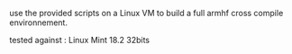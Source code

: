 use the provided scripts on a Linux VM to build a full armhf cross compile environnement.

tested against : Linux Mint 18.2 32bits
